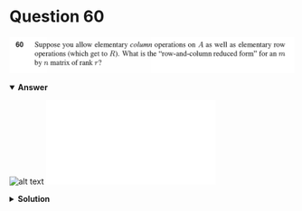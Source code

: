 # Question 60
![alt text](q60.png)

<details open>
<summary><b>Answer</b></summary>

![alt text](a60.svg)
![alt text](a60.py)
</details>

<details>
<summary><b>Solution</b></summary>

![alt text](s60.png)
</details>
